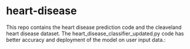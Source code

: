 # heart-disease
This repo contains the heart disease prediction code and the cleaveland heart disease dataset.
The heart_disease_classifier_updated.py code has better accuracy and deployment of the model on user input data.:
